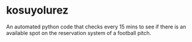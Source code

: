 # kosuyolurez
An automated python code that checks every 15 mins to see if there is an available spot on the reservation system of a football pitch.
